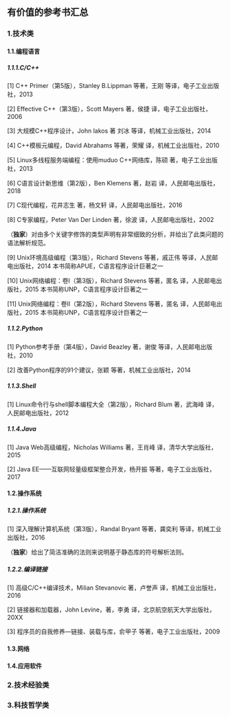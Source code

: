 ## 有价值的参考书汇总

### 1.技术类

#### 1.1.编程语言

##### 1.1.1.C/C++

\[1\] C++ Primer（第5版），Stanley B.Lippman 等著，王刚 等译，电子工业出版社，2013

\[2\] Effective C++（第3版），Scott Mayers 著，侯捷 译，电子工业出版社，2006

\[3\] 大规模C++程序设计，John lakos 著  刘冰 等译，机械工业出版社，2014

\[4\] C++模板元编程，David Abrahams 等著，荣耀 译，机械工业出版社，2010

\[5\] Linux多线程服务端编程：使用muduo C++网络库，陈硕 著，电子工业出版社，2013

\[6\] C语言设计新思维（第2版），Ben Klemens 著，赵岩 译，人民邮电出版社，2018

\[7\] C现代编程，花井志生 著，杨文轩 译，人民邮电出版社，2016

\[8\] C专家编程，Peter Van Der Linden 著，徐波 译，人民邮电出版社，2002

（**独家**）对由多个关键字修饰的类型声明有非常细致的分析，并给出了此类问题的语法解析规范。

\[9\] Unix环境高级编程（第3版），Richard Stevens 等著，戚正伟 等译，人民邮电出版社，2014
本书简称APUE，C语言程序设计巨著之一

\[10\] Unix网络编程：卷I（第3版），Richard Stevens 等著，匿名 译，人民邮电出版社，2015
本书简称UNP，C语言程序设计巨著之一

\[11\] Unix网络编程：卷II（第2版），Richard Stevens 等著，匿名 译，人民邮电出版社，2015
本书简称UNP，C语言程序设计巨著之一

##### 1.1.2.Python

\[1\] Python参考手册（第4版），David Beazley 著，谢俊 等译，人民邮电出版社，2010

\[2\] 改善Python程序的91个建议，张颖 等著，机械工业出版社，2014

##### 1.1.3.Shell

\[1\] Linux命令行与shell脚本编程大全（第2版），Richard Blum 著，武海峰 译，人民邮电出版社，2012

##### 1.1.4.Java

\[1\] Java Web高级编程，Nicholas Williams 著，王肖峰 译，清华大学出版社，2015

\[2\] Java EE——互联网轻量级框架整合开发，杨开振 等著，电子工业出版社，2017

#### 1.2.操作系统

##### 1.2.1.操作系统

\[1\] 深入理解计算机系统（第3版），Randal Bryant 等著，龚奕利 等译，机械工业出版社，2016

（**独家**）给出了简洁准确的法则来说明基于静态库的符号解析法则。

##### 1.2.2.编译链接

\[1\] 高级C/C++编译技术，Milian Stevanovic 著，卢誉声 译，机械工业出版社，2016

\[2\] 链接器和加载器，John Levine，著，李勇 译，北京航空航天大学出版社，20XX

\[3\] 程序员的自我修养—链接、装载与库，俞甲子 等著，电子工业出版社，2009

#### 1.3.网络

#### 1.4.应用软件

### 2.技术经验类

### 3.科技哲学类
